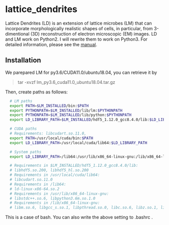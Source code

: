 # lattice_dendrites
Lattice Dendrites (LD) is an extension of lattice microbes (LM) that can incorporate morphologically realistic shapes of cells, in particular, from 3-dimentional (3D) reconstruction of electron microscopic (EM) images. LD and LM work on Python2. I will rewrite them to work on Python3. For detailed information, please see the [manual](https://urakubo.github.io/lattice_dendrites/).


## Installation

We parepared LM for py3.6/CUDA11.0/ubuntu18.04, you can retrieve it by

  > tar -xvzf lm_py3.6_cuda11.0_ubuntu18.04.tar.gz

Then, create paths as follows:

```bash
  # LM paths
  export PATH=$LM_INSTALLED/bin:$PATH
  export PYTHONPATH=$LM_INSTALLED/lib/lm:$PYTHONPATH
  export PYTHONPATH=$LM_INSTALLED/lib/python:$PYTHONPATH
  export LD_LIBRARY_PATH=$LM_INSTALLED/hdf5_1.12.0_gcc8.4.0/lib:$LD_LIBRARY_PATH

  # CUDA paths
  # Requirements: libcudart.so.11.0, 
  export PATH=/usr/local/cuda/bin:$PATH
  export LD_LIBRARY_PATH=/usr/local/cuda/lib64:$LD_LIBRARY_PATH

  # System paths
  export LD_LIBRARY_PATH=/lib64:/usr/lib/x86_64-linux-gnu:/lib/x86_64-linux-gnu:$LD_LIBRARY_PATH

  # Requirements in $LM_INSTALLED/hdf5_1.12.0_gcc8.4.0/lib:
  # libhdf5.so.200, libhdf5_hl.so.200
  # Requirements in /usr/local/cuda/lib64:
  # libcudart.so.11.0
  # Requirements in /lib64:
  # ld-linux-x86-64.so.2
  # Requirements in /usr/lib/x86_64-linux-gnu:
  # libstdc++.so.6, libpython3.6m.so.1.0
  # Requirements in /lib/x86_64-linux-gnu:
  # libm.so.6, libgcc_s.so.1, libpthread.so.0, libc.so.6, libz.so.1, libdl.so.2, librt.so.1, libexpat.so.1, libutil.so.1

```

This is a case of bash. You can also write the above setting to .bashrc .

